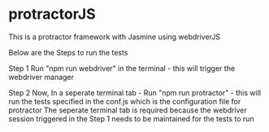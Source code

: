 # protractorJS
This is a protractor framework with Jasmine using webdriverJS


Below are the Steps to run the tests

 Step 1
 Run "npm run webdriver" in the terminal - this will trigger the webdriver manager

 Step 2
 Now, In a seperate terminal tab - Run "npm run protractor" - this will run the tests specified in the conf.js which is the configuration file for protractor
 The seperate terminal tab is required because the webdriver session triggered in the Step 1 needs to be maintained for the tests to run
